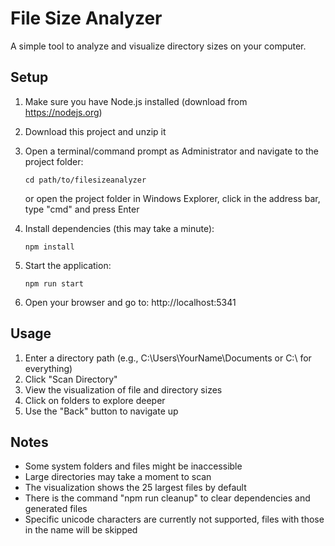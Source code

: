 # File Size Analyzer

A simple tool to analyze and visualize directory sizes on your computer.

## Setup

1. Make sure you have Node.js installed (download from https://nodejs.org)
2. Download this project and unzip it
3. Open a terminal/command prompt as Administrator and navigate to the project folder:
   ```
   cd path/to/filesizeanalyzer
   ```
   or open the project folder in Windows Explorer, click in the address bar, type "cmd" and press Enter

5. Install dependencies (this may take a minute):
   ```
   npm install
   ```

6. Start the application:
   ```
   npm run start
   ```

7. Open your browser and go to: http://localhost:5341

## Usage

1. Enter a directory path (e.g., C:\Users\YourName\Documents or C:\ for everything)
2. Click "Scan Directory"
3. View the visualization of file and directory sizes
4. Click on folders to explore deeper
5. Use the "Back" button to navigate up

## Notes

- Some system folders and files might be inaccessible
- Large directories may take a moment to scan
- The visualization shows the 25 largest files by default
- There is the command "npm run cleanup" to clear dependencies and generated files
- Specific unicode characters are currently not supported, files with those in the name will be skipped
